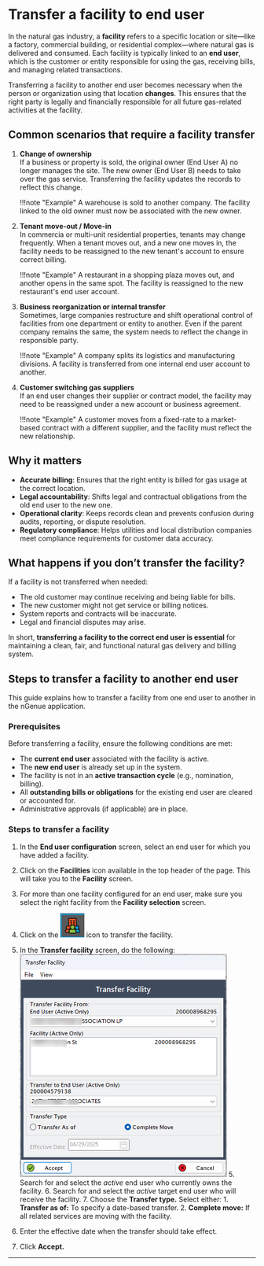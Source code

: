 # Transfer a facility to end user

In the natural gas industry, a **facility** refers to a specific location or site—like a factory, commercial building, or residential complex—where natural gas is delivered and consumed. Each facility is typically linked to an **end user**, which is the customer or entity responsible for using the gas, receiving bills, and managing related transactions.

Transferring a facility to another end user becomes necessary when the person or organization using that location **changes**. This ensures that the right party is legally and financially responsible for all future gas-related activities at the facility.


## Common scenarios that require a facility transfer

1. **Change of ownership**<br>
     If a business or property is sold, the original owner (End User A) no longer manages the site. The new owner (End User B) needs to take over the gas service. Transferring the facility updates the records to reflect this change.
     
    !!!note "Example"
        A warehouse is sold to another company. The facility linked to the old owner must now be associated with the new owner.


2. **Tenant move-out / Move-in**<br>
     In commercia or multi-unit residential properties, tenants may change frequently. When a tenant moves out, and a new one moves in, the facility needs to be reassigned to the new tenant's account to ensure correct billing.

    !!!note "Example"
        A restaurant in a shopping plaza moves out, and another opens in the same spot. The facility is reassigned to the new restaurant's end user account.

3. **Business reorganization or internal transfer**<br>
     Sometimes, large companies restructure and shift operational control of facilities from one department or entity to another. Even if the parent company remains the same, the system needs to reflect the change in responsible party.

    !!!note "Example"
        A company splits its logistics and manufacturing divisions. A facility is transferred from one internal end user account to another.

4. **Customer switching gas suppliers**<br>
If an end user changes their supplier or contract model, the facility may need to be reassigned under a new account or business agreement.

    !!!note "Example"
        A customer moves from a fixed-rate to a market-based contract with a different supplier, and the facility must reflect the new relationship.

## Why it matters

* **Accurate billing**: Ensures that the right entity is billed for gas usage at the correct location.
* **Legal accountability**: Shifts legal and contractual obligations from the old end user to the new one.
* **Operational clarity**: Keeps records clean and prevents confusion during audits, reporting, or dispute resolution.
* **Regulatory compliance**: Helps utilities and local distribution companies meet compliance requirements for customer data accuracy.

## What happens if you don’t transfer the facility?

If a facility is not transferred when needed:

* The old customer may continue receiving and being liable for bills.
* The new customer might not get service or billing notices.
* System reports and contracts will be inaccurate.
* Legal and financial disputes may arise.

In short, **transferring a facility to the correct end user is essential** for maintaining a clean, fair, and functional natural gas delivery and billing system.

## Steps to transfer a facility to another end user

This guide explains how to transfer a facility from one end user to another in the nGenue application.

### Prerequisites

Before transferring a facility, ensure the following conditions are met:

* The **current end user** associated with the facility is active.
* The **new end user** is already set up in the system.
* The facility is not in an **active transaction cycle** (e.g., nomination, billing).
* All **outstanding bills or obligations** for the existing end user are cleared or accounted for.
* Administrative approvals (if applicable) are in place.

### Steps to transfer a facility

1. In the **End user configuration** screen, select an end user for which you have added a facility.
2. Click on the **Facilities** icon available in the top header of the page. This will take you to the **Facility** screen.
3. For more than one facility configured for an end user, make sure you select the right facility from the **Facility selection** screen.
4. Click on the ![transfer_facility_icon](../assets/images/icons/transfer_facility.png) icon to transfer the facility.
5. In the **Transfer facility** screen, do the following:
    ![transfer_facility_screen](./images/transfer_facility.png)
     5. Search for and select the *active* end user who currently owns the facility.
     6. Search for and select the *active* target end user who will receive the facility.
     7. Choose the **Transfer type.** Select either:
        1. **Transfer as of:** To specify a date-based transfer.
        2. **Complete move:** If all related services are moving with the facility.

8. Enter the effective date when the transfer should take effect.
9. Click **Accept.**

---